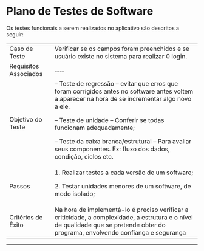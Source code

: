 # Plano de Testes de Software

Os testes funcionais a serem realizados no aplicativo são descritos a seguir:




<table>
      <tr>
         <td>Caso de Teste</th>
         <td> Verificar se os campos foram preenchidos e se usuário existe no sistema para realizar 0 login. </th>
    
   </tr>
 <tr>
      <td>Requisitos Associados</td>
      <td>......</td>
 </tr>
  
 <tr>
       <td>Objetivo do Teste</td>
       <td>– Teste de regressão –  evitar que erros que foram corrigidos antes no software antes voltem a aparecer na hora de se incrementar algo novo a ele.<p>

– Teste de unidade –  Conferir se todas funcionam adequadamente; <p>
         
– Teste da caixa branca/estrutural – Para avaliar seus componentes.  Ex: fluxo dos dados, condição, ciclos etc.</td>
</tr>
  
 <tr>
      <td>Passos</td>
      <td> 1. Realizar testes a cada versão de um software; <p> 
          2. Testar unidades menores de um software, de modo isolado; <p>
 </td>
 </tr>
 <tr>
     <td>Critérios de Êxito</td>
     <td> Na hora de implementá-lo é preciso verificar a criticidade, a complexidade, a estrutura e o nível de qualidade que se pretende obter do programa, envolvendo confiança e segurança
</td>
 </tr>
</table>

---
